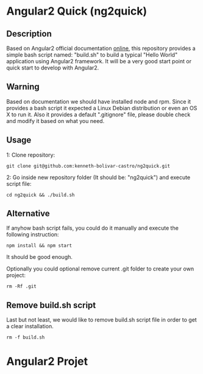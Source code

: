# Angular2 Quick (ng2quick)

## Description
Based on Angular2 official documentation [online](https://angular.io/docs/ts/latest/quickstart.html), this repository provides a
simple bash script named: "build.sh" to build a typical "Hello World" application using Angular2 framework.
It will be a very good start point or quick start to develop with Angular2.

## Warning
Based on documentation we should have installed node and rpm.
Since it provides a bash script it expected a Linux Debian distribution or even an OS X to run it.
Also it provides a default ".gitignore" file, please double check and modify it based on what you need.

## Usage
1: Clone repository:
```
git clone git@github.com:kenneth-bolivar-castro/ng2quick.git
```
2: Go inside new repository folder (It should be: "ng2quick") and execute script file:
```
cd ng2quick && ./build.sh
```

## Alternative
If anyhow bash script fails, you could do it manually and execute the following instruction:
```
npm install && npm start
```
It should be good enough.

Optionally you could optional remove current .git folder to create your own project:
```
rm -Rf .git
```

## Remove build.sh script
Last but not least, we would like to remove build.sh script file in order to get a clear installation.
```
rm -f build.sh
```
# Angular2 Projet
